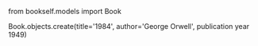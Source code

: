 from bookself.models import Book

Book.objects.create(title='1984', author='George Orwell', publication year 1949)
